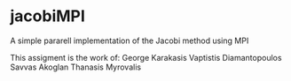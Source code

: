 # jacobiMPI
A simple pararell implementation of the Jacobi method using MPI






This assigment is the work of:
George Karakasis
Vaptistis Diamantopoulos
Savvas Akoglan
Thanasis Myrovalis
